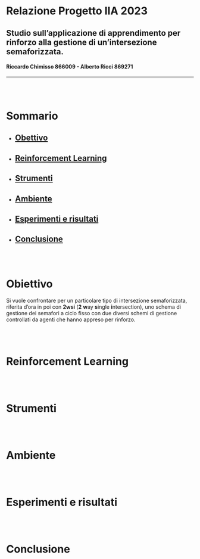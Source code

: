 # Relazione Progetto IIA 2023
## Studio sull’applicazione di apprendimento per rinforzo alla gestione di un’intersezione semaforizzata.
#### Riccardo Chimisso 866009 - Alberto Ricci 869271
---
<br/>
<br/>

# Sommario
- ## [Obettivo](#obiettivo)
- ## [Reinforcement Learning](#reinforcement-learning)
- ## [Strumenti](#strumenti)
- ## [Ambiente](#ambiente)
- ## [Esperimenti e risultati](#esperimenti-e-risultati)
- ## [Conclusione](#conclusione)

<br/>
<br/>

# Obiettivo
Si vuole confrontare per un particolare tipo di intersezione semaforizzata, riferita d’ora in poi con **2wsi** (**2** **w**ay **s**ingle **i**ntersection), uno schema di gestione dei semafori a ciclo fisso con due diversi schemi di gestione controllati da agenti che hanno appreso per rinforzo.

<br/>
<br/>

# Reinforcement Learning


<br/>
<br/>

# Strumenti


<br/>
<br/>

# Ambiente


<br/>
<br/>

# Esperimenti e risultati


<br/>
<br/>

# Conclusione


<br/>
<br/>
